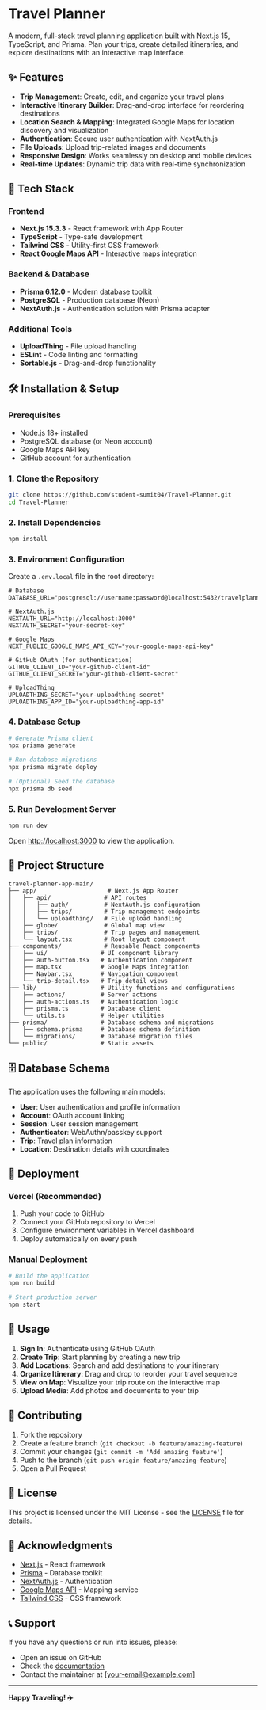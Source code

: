 # Travel Planner

A modern, full-stack travel planning application built with Next.js 15, TypeScript, and Prisma. Plan your trips, create detailed itineraries, and explore destinations with an interactive map interface.

## ✨ Features

- **Trip Management**: Create, edit, and organize your travel plans
- **Interactive Itinerary Builder**: Drag-and-drop interface for reordering destinations
- **Location Search & Mapping**: Integrated Google Maps for location discovery and visualization
- **Authentication**: Secure user authentication with NextAuth.js
- **File Uploads**: Upload trip-related images and documents
- **Responsive Design**: Works seamlessly on desktop and mobile devices
- **Real-time Updates**: Dynamic trip data with real-time synchronization

## 🚀 Tech Stack

### Frontend
- **Next.js 15.3.3** - React framework with App Router
- **TypeScript** - Type-safe development
- **Tailwind CSS** - Utility-first CSS framework
- **React Google Maps API** - Interactive maps integration

### Backend & Database
- **Prisma 6.12.0** - Modern database toolkit
- **PostgreSQL** - Production database (Neon)
- **NextAuth.js** - Authentication solution with Prisma adapter

### Additional Tools
- **UploadThing** - File upload handling
- **ESLint** - Code linting and formatting
- **Sortable.js** - Drag-and-drop functionality

## 🛠️ Installation & Setup

### Prerequisites
- Node.js 18+ installed
- PostgreSQL database (or Neon account)
- Google Maps API key
- GitHub account for authentication

### 1. Clone the Repository
```bash
git clone https://github.com/student-sumit04/Travel-Planner.git
cd Travel-Planner
```

### 2. Install Dependencies
```bash
npm install
```

### 3. Environment Configuration
Create a `.env.local` file in the root directory:
```env
# Database
DATABASE_URL="postgresql://username:password@localhost:5432/travelplanner"

# NextAuth.js
NEXTAUTH_URL="http://localhost:3000"
NEXTAUTH_SECRET="your-secret-key"

# Google Maps
NEXT_PUBLIC_GOOGLE_MAPS_API_KEY="your-google-maps-api-key"

# GitHub OAuth (for authentication)
GITHUB_CLIENT_ID="your-github-client-id"
GITHUB_CLIENT_SECRET="your-github-client-secret"

# UploadThing
UPLOADTHING_SECRET="your-uploadthing-secret"
UPLOADTHING_APP_ID="your-uploadthing-app-id"
```

### 4. Database Setup
```bash
# Generate Prisma client
npx prisma generate

# Run database migrations
npx prisma migrate deploy

# (Optional) Seed the database
npx prisma db seed
```

### 5. Run Development Server
```bash
npm run dev
```

Open [http://localhost:3000](http://localhost:3000) to view the application.

## 📁 Project Structure

```
travel-planner-app-main/
├── app/                    # Next.js App Router
│   ├── api/               # API routes
│   │   ├── auth/          # NextAuth.js configuration
│   │   ├── trips/         # Trip management endpoints
│   │   └── uploadthing/   # File upload handling
│   ├── globe/             # Global map view
│   ├── trips/             # Trip pages and management
│   └── layout.tsx         # Root layout component
├── components/            # Reusable React components
│   ├── ui/               # UI component library
│   ├── auth-button.tsx   # Authentication component
│   ├── map.tsx           # Google Maps integration
│   ├── Navbar.tsx        # Navigation component
│   └── trip-detail.tsx   # Trip detail views
├── lib/                  # Utility functions and configurations
│   ├── actions/          # Server actions
│   ├── auth-actions.ts   # Authentication logic
│   ├── prisma.ts         # Database client
│   └── utils.ts          # Helper utilities
├── prisma/               # Database schema and migrations
│   ├── schema.prisma     # Database schema definition
│   └── migrations/       # Database migration files
└── public/               # Static assets
```

## 🗄️ Database Schema

The application uses the following main models:

- **User**: User authentication and profile information
- **Account**: OAuth account linking
- **Session**: User session management
- **Authenticator**: WebAuthn/passkey support
- **Trip**: Travel plan information
- **Location**: Destination details with coordinates

## 🚀 Deployment

### Vercel (Recommended)
1. Push your code to GitHub
2. Connect your GitHub repository to Vercel
3. Configure environment variables in Vercel dashboard
4. Deploy automatically on every push

### Manual Deployment
```bash
# Build the application
npm run build

# Start production server
npm start
```

## 📱 Usage

1. **Sign In**: Authenticate using GitHub OAuth
2. **Create Trip**: Start planning by creating a new trip
3. **Add Locations**: Search and add destinations to your itinerary
4. **Organize Itinerary**: Drag and drop to reorder your travel sequence
5. **View on Map**: Visualize your trip route on the interactive map
6. **Upload Media**: Add photos and documents to your trip

## 🤝 Contributing

1. Fork the repository
2. Create a feature branch (`git checkout -b feature/amazing-feature`)
3. Commit your changes (`git commit -m 'Add amazing feature'`)
4. Push to the branch (`git push origin feature/amazing-feature`)
5. Open a Pull Request

## 📄 License

This project is licensed under the MIT License - see the [LICENSE](LICENSE) file for details.

## 🙏 Acknowledgments

- [Next.js](https://nextjs.org/) - React framework
- [Prisma](https://prisma.io/) - Database toolkit
- [NextAuth.js](https://next-auth.js.org/) - Authentication
- [Google Maps API](https://developers.google.com/maps) - Mapping service
- [Tailwind CSS](https://tailwindcss.com/) - CSS framework

## 📞 Support

If you have any questions or run into issues, please:
- Open an issue on GitHub
- Check the [documentation](docs/)
- Contact the maintainer at [your-email@example.com]

---

**Happy Traveling! ✈️**